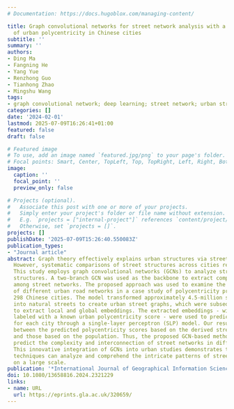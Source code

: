 ```yaml
---
# Documentation: https://docs.hugoblox.com/managing-content/

title: Graph convolutional networks for street network analysis with a case study
  of urban polycentricity in Chinese cities
subtitle: ''
summary: ''
authors:
- Ding Ma
- Fangning He
- Yang Yue
- Renzhong Guo
- Tianhong Zhao
- Mingshu Wang
tags:
- graph convolutional network; deep learning; street network; urban structure.
categories: []
date: '2024-02-01'
lastmod: 2025-07-09T16:26:41+01:00
featured: false
draft: false

# Featured image
# To use, add an image named `featured.jpg/png` to your page's folder.
# Focal points: Smart, Center, TopLeft, Top, TopRight, Left, Right, BottomLeft, Bottom, BottomRight.
image:
  caption: ''
  focal_point: ''
  preview_only: false

# Projects (optional).
#   Associate this post with one or more of your projects.
#   Simply enter your project's folder or file name without extension.
#   E.g. `projects = ["internal-project"]` references `content/project/deep-learning/index.md`.
#   Otherwise, set `projects = []`.
projects: []
publishDate: '2025-07-09T15:26:40.550083Z'
publication_types:
- "Journal article"
abstract: Graph theory effectively explains urban structures via street-street connectivity.
  However, systematic comparisons of street structures across cities remain challenging.
  This study employs graph convolutional networks (GCNs) to analyze street network
  structures. A two-branch GCN was used as the backbone to extract comparable features
  among street networks. The proposed approach was used to examine the structures
  of different urban road networks in a case study of polycentricity prediction across
  298 Chinese cities. The model transformed approximately 4.5-million street segments
  into natural streets to create urban street graphs, which were subsequently analyzed
  to extract local and global embeddings. The extracted embeddings - with a portion
  labeled with a known urban polycentricity score - were used to predict the score
  for each city through a single-layer perceptron (SLP) model. Our results show consistency
  between the predicted polycentricity scores based on the derived street embeddings
  and those based on the population. Thus, the proposed GCN-based method can effectively
  predict the complexity and interconnection of street networks in different cities.
  This innovative integration of GCNs into urban studies demonstrates that deep learning
  techniques can analyze and comprehend the intricate patterns of street networks
  on a large scale.
publication: '*International Journal of Geographical Information Science*'
doi: 10.1080/13658816.2024.2321229
links:
- name: URL
  url: https://eprints.gla.ac.uk/320659/
---
```

